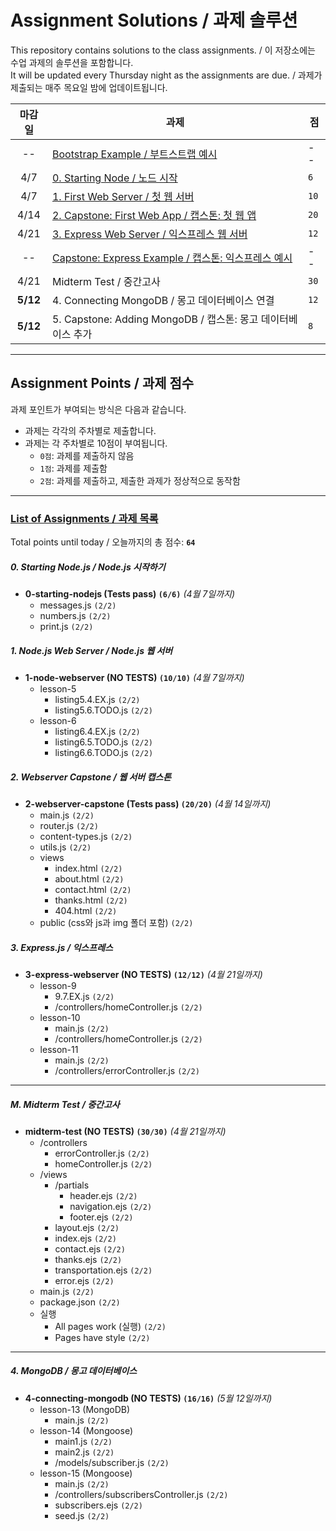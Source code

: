# Assignment Solutions / 과제 솔루션 

This repository contains solutions to the class assignments. / 이 저장소에는 수업 과제의 솔루션을 포함합니다.<br>
It will be updated every Thursday night as the assignments are due. / 과제가 제출되는 매주 목요일 밤에 업데이트됩니다.

|  마감일  | 과제                                                                      | 점   |
| :------: | ------------------------------------------------------------------------ | ---- |
|    --    | [Bootstrap Example / 부트스트랩 예시](./0-bootstrap-example-soln-PUBLIC/) | --   |
|   4/7    | [0. Starting Node / 노드 시작](./0-starting-nodejs-soln-PUBLIC/)          | `6`  |
|   4/7    | [1. First Web Server / 첫 웹 서버](./1-node-webserver-soln-PUBLIC/)       | `10` |
|   4/14   | [2. Capstone: First Web App / 캡스톤: 첫 웹 앱](./2-webserver-capstone-PUBLIC/)        | `20` |
|   4/21   | [3. Express Web Server / 익스프레스 웹 서버](./3-express-webserver-soln-PUBLIC/)        | `12` |
|    --    | [Capstone: Express Example / 캡스톤: 익스프레스 예시](./4-express-capstone-soln-PUBLIC/) | -- |
|   4/21   | Midterm Test / 중간고사                    | `30` |
| **5/12** | 4. Connecting MongoDB / 몽고 데이터베이스 연결                             | `12` |
| **5/12** | 5. Capstone: Adding MongoDB / 캡스톤: 몽고 데이터베이스 추가                | `8` |

---

## Assignment Points / 과제 점수

과제 포인트가 부여되는 방식은 다음과 같습니다.

- 과제는 각각의 주차별로 제출합니다.
- 과제는 각 주차별로 10점이 부여됩니다.
  - `0점`: 과제를 제출하지 않음
  - `1점`: 과제를 제출함
  - `2점`: 과제를 제출하고, 제출한 과제가 정상적으로 동작함

---

### [List of Assignments / 과제 목록](https://ut-nodejs.github.io/assignments.html)

Total points until today / 오늘까지의 총 점수: **`64`**

##### 0. Starting Node.js / Node.js 시작하기

- **0-starting-nodejs (Tests pass) `(6/6)`** _(4월 7일까지)_
  - messages.js `(2/2)`
  - numbers.js `(2/2)`
  - print.js `(2/2)`

##### 1. Node.js Web Server / Node.js 웹 서버

- **1-node-webserver (NO TESTS) `(10/10)`** _(4월 7일까지)_
  - lesson-5
    - listing5.4.EX.js `(2/2)`
    - listing5.6.TODO.js `(2/2)`
  - lesson-6
    - listing6.4.EX.js `(2/2)`
    - listing6.5.TODO.js `(2/2)`
    - listing6.6.TODO.js `(2/2)`

##### 2. Webserver Capstone / 웹 서버 캡스톤

- **2-webserver-capstone (Tests pass) `(20/20)`** _(4월 14일까지)_
  - main.js `(2/2)`
  - router.js `(2/2)`
  - content-types.js `(2/2)`
  - utils.js `(2/2)`
  - views
    - index.html `(2/2)`
    - about.html `(2/2)`
    - contact.html `(2/2)`
    - thanks.html `(2/2)`
    - 404.html `(2/2)`
  - public (css와 js과 img 폴더 포함) `(2/2)`

##### 3. Express.js / 익스프레스

- **3-express-webserver (NO TESTS) `(12/12)`** _(4월 21일까지)_
  - lesson-9
    - 9.7.EX.js `(2/2)`
    - /controllers/homeController.js `(2/2)`
  - lesson-10
    - main.js `(2/2)`
    - /controllers/homeController.js `(2/2)`
  - lesson-11
    - main.js `(2/2)`
    - /controllers/errorController.js `(2/2)`

---

##### M. Midterm Test / 중간고사

- **midterm-test (NO TESTS) `(30/30)`** _(4월 21일까지)_
  - /controllers
    - errorController.js `(2/2)`
    - homeController.js `(2/2)`
  - /views
    - /partials
      - header.ejs `(2/2)`
      - navigation.ejs `(2/2)`
      - footer.ejs `(2/2)`
    - layout.ejs `(2/2)`
    - index.ejs `(2/2)`
    - contact.ejs `(2/2)`
    - thanks.ejs `(2/2)`
    - transportation.ejs `(2/2)`
    - error.ejs `(2/2)`
  - main.js `(2/2)`
  - package.json `(2/2)`
  - 실행
    - All pages work (실행) `(2/2)`
    - Pages have style `(2/2)`

---

##### 4. MongoDB / 몽고 데이터베이스

- **4-connecting-mongodb (NO TESTS) `(16/16)`** _(5월 12일까지)_
  - lesson-13 (MongoDB)
    - main.js `(2/2)`
  - lesson-14 (Mongoose)
    - main1.js `(2/2)`
    - main2.js `(2/2)`
    - /models/subscriber.js `(2/2)`
  - lesson-15 (Mongoose)
    - main.js `(2/2)`
    - /controllers/subscribersController.js `(2/2)`
    - subscribers.ejs `(2/2)`
    - seed.js `(2/2)`
